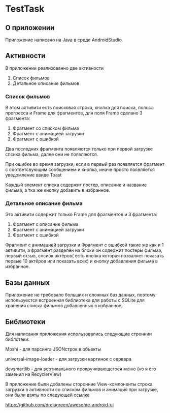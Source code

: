 # TestTask

## О приложении

Приложение написано на Java в среде AndroidStudio.

## Активности

В приложении реализованно две активности

1) Список фильмов
2) Детальное описание фильмов

### Список фильмов

В этом активити есть поисковая строка, кнопка для поиска, полоса прогресса и Frame для фрагментов, для поля Frame сделано 3 фрагмента:

1) Фрагмент со списком фильма
2) Фрагмент с анимацией загрузки
3) Фрагмент с ошибкой

Два последних фрагмента появляются только при первой загрузке спсика фильма, далее они не появляются.

При ошибке во время загрузки, если в первый раз появляется фрагмент с соответсвующим сообщением и кнопка, иначе просто появляется уведомление ввиде Toast

Каждый элемент списка содержит постер, описание и название фильма, а тка же кнопку добавить в избранное.

### Детальное описание фильма

Это активити содержит только Frame для фрагментов и 3 фрагмента:

1) Фрагмент с описание фильма
2) Фрагмент с анимацией загрузки
3) Фрагмент с ошибкой

Фрагмент с анимацией загрузки и Фрагмент с ошибкой такие же как и 1 активити, а фрагмент разделён на блоки он содержит постеры фильма, первый отзыв, спсиок актёров( есть кнопка которая позваляет показать первые 10 актёров или показать всех) и кнопку добавления фильма в избранное.

## Базы данных

Приложение не требовало больших и сложных баз данных, поэтому используестся встроенная библиотека для работы с SQLite для хранения списка фильмов добавленных в избранное.

## Библиотеки

Для написания приложения использовались следующие строннии библотеки: 

Moshi - для парсинга JSONстрок в объекты

universal-image-loader - для загрузки картинок с сервера

devsmartlib - для вертикального прокручивающегося меню (но я его заменил на RecyclerView)

В приложение были добалены сторонние View-компоненты строка загрузки в активности со списком фильмов и анимация при загрузке, они были взяты по следующей ссылке

https://github.com/drelagreen/awesome-android-ui
